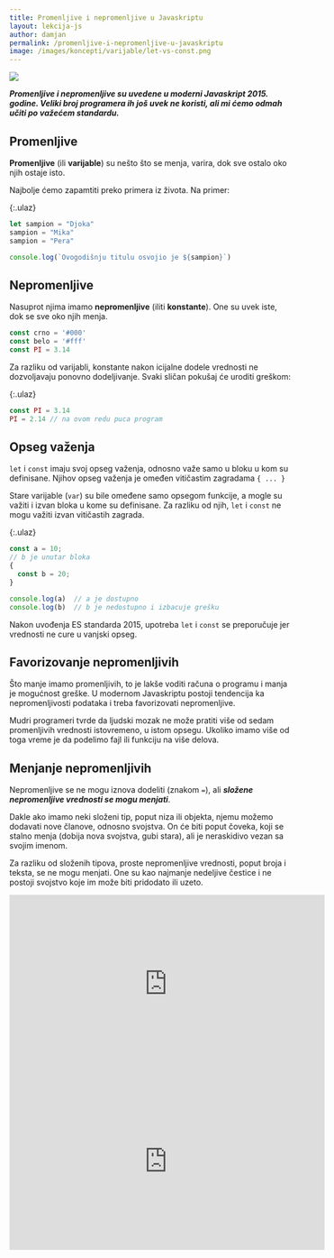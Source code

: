 ```yaml
---
title: Promenljive i nepromenljive u Javaskriptu
layout: lekcija-js
author: damjan
permalink: /promenljive-i-nepromenljive-u-javaskriptu
image: /images/koncepti/varijable/let-vs-const.png
---
```


![]({{page.image}})

***Promenljive i nepromenljive su uvedene u moderni Javaskript 2015. godine. Veliki broj programera ih još uvek ne koristi, ali mi ćemo odmah učiti po važećem standardu.***

## Promenljive

**Promenljive** (ili **varijable**) su nešto što se menja, varira, dok sve ostalo oko njih ostaje isto.

Najbolje ćemo zapamtiti preko primera iz života. Na primer:

{:.ulaz}
```js
let sampion = "Djoka"
sampion = "Mika"
sampion = "Pera"

console.log(`Ovogodišnju titulu osvojio je ${sampion}`)
```

## Nepromenljive

Nasuprot njima imamo **nepromenljive** (iliti **konstante**). One su uvek iste, dok se sve oko njih menja.

```js
const crno = '#000'
const belo = '#fff'
const PI = 3.14
```

Za razliku od varijabli, konstante nakon icijalne dodele vrednosti ne dozvoljavaju ponovno dodeljivanje. Svaki sličan pokušaj će uroditi greškom:

{:.ulaz}
```js
const PI = 3.14
PI = 2.14 // na ovom redu puca program
```

## Opseg važenja

`let` i `const` imaju svoj opseg važenja, odnosno važe samo u bloku u kom su definisane. Njihov opseg važenja je omeđen vitičastim zagradama `{ ... }`

Stare varijable (`var`) su bile omeđene samo opsegom funkcije, a mogle su važiti i izvan bloka u kome su definisane. Za razliku od njih, `let` i `const` ne mogu važiti izvan vitičastih zagrada.

{:.ulaz}
```js
const a = 10;
// b je unutar bloka
{
  const b = 20;
}

console.log(a)  // a je dostupno
console.log(b)  // b je nedostupno i izbacuje grešku
```

Nakon uvođenja ES standarda 2015, upotreba `let` i `const` se preporučuje jer vrednosti ne cure u vanjski opseg.

## Favorizovanje nepromenljivih

Što manje imamo promenljivih, to je lakše voditi računa o programu i manja je mogućnost greške. U modernom Javaskriptu postoji tendencija ka nepromenljivosti podataka i treba favorizovati nepromenljive.

Mudri programeri tvrde da ljudski mozak ne može pratiti više od sedam promenljivih vrednosti istovremeno, u istom opsegu. Ukoliko imamo više od toga vreme je da podelimo fajl ili funkciju na više delova.

## Menjanje nepromenljivih

Nepromenljive se ne mogu iznova dodeliti (znakom `=`), ali ***složene nepromenljive vrednosti se mogu menjati***.

Dakle ako imamo neki složeni tip, poput niza ili objekta, njemu možemo dodavati nove članove, odnosno svojstva. On će biti poput čoveka, koji se stalno menja (dobija nova svojstva, gubi stara), ali je neraskidivo vezan sa svojim imenom.

Za razliku od složenih tipova, proste nepromenljive vrednosti, poput broja i teksta, se ne mogu menjati. One su kao najmanje nedeljive čestice i ne postoji svojstvo koje im može biti pridodato ili uzeto.

<iframe width="560" height="315" src="https://www.youtube.com/embed/MIOz5i_AwQ4" frameborder="0" allowfullscreen></iframe>

<iframe width="560" height="315" src="https://www.youtube.com/embed/iQ62GxboWgY" frameborder="0" allowfullscreen></iframe>
